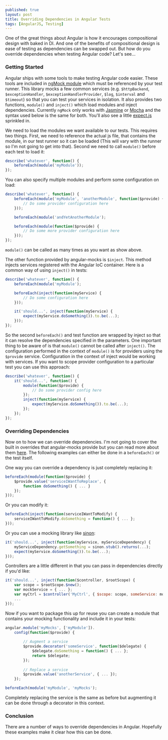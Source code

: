 ```yaml
---
published: true
layout: post
title: Overriding Dependencies in Angular Tests
tags: [AngularJS, Testing]
---
```


One of the great things about Angular is how it encourages compositional design with baked in DI. And one of the benefits of compositional design is ease of testing as dependencies can be swapped out. But how do you override dependencies when testing Angular code? Let's see...

### Getting Started ###

Angular ships with some tools to make testing Angular code easier. These tools are included in [ngMock module](http://docs.angularjs.org/api/ngMock) which must be referenced by your test runner. This library mocks a few common services (e.g. `$httpBackend`, `$exceptionHandler`, `$exceptionHandlerProvider`, `$log`, `$interval` and `$timeout`) so that you can test your services in isolation. It also provides two functions, `module()` and `inject()` which load modules and inject dependencies. Currently `ngMock` only works with [Jasmine](http://pivotal.github.io/jasmine/) or [Mocha](http://visionmedia.github.io/mocha/) and the syntax used below is the same for both. You'll also see a little [expect.js](https://github.com/LearnBoost/expect.js/) sprinkled in.

We need to load the modules we want available to our tests. This requires two things. First, we need to reference the actual js file, that contains the module, in our test runner so it can be loaded (This will vary with the runner so I'm not going to get into that). Second we need to call `module()` before each test to load it:

```js
describe('whatever', function() {
    beforeEach(module('myModule'));
});
```

You can also specify multiple modules and perform some configuration on load:

```js
describe('whatever', function() {
    beforeEach(module('myModule', 'anotherModule', function($provide) {
        // Do some provider configuration here
    }));

    beforeEach(module('andYetAnotherModule');

    beforeEach(module(function($provide) {
        // Do some more provider configuration here
    }));
});
```

`module()` can be called as many times as you want as show above.

The other function provided by angular-mocks is `$inject`. This method injects services registered with the Angular IoC container. Here is a common way of using `inject()` in tests:

```js
describe('whatever', function() {
    beforeEach(module('myModule');

    beforeEach(inject(function(myService) {
        // Do some configuration here
    }));

    it('should...', inject(function(myService) {
        expect(myService.doSomething()).to.be(...);
    }));
});
```

So the second `beforeEach()` and test function are wrapped by inject so that it can resolve the dependencies specified in the parameters. One important thing to be aware of is that `module()` cannot be called after `inject()`. The configuration performed in the context of `module()` is for providers using the `$provide` service. Configuration in the context of inject would be working with services. If you want to scope provider configuration to a particular test you can use this approach:

```js
describe('whatever', function() {
    it('should...', function() {
        module(function($provide) {
            // Do some provider config here
        });
        inject(function(myService) {
            expect(myService.doSomething()).to.be(...);
        });
    });
});
``` 

### Overriding Dependencies ###

Now on to how we can override dependencies. I'm not going to cover the built in overrides that angular-mocks provide but you can read more about them [here](http://docs.angularjs.org/api/ngMock). The following examples can either be done in a `beforeEach()` or the test itself.

One way you can override a dependency is just completely replacing it:

```js
beforeEach(module(function($provide) {
    $provide.value('serviceIWantToReplace', { 
        function doSomething() { ... }
    });
}));
```

Or you can modify it:

```js
beforeEach(inject(function(serviceIWantToModify) {
    serviceIWantToModify.doSomething = function() { ... };
}));
```

Or you can use a mocking library like [sinon](http://sinonjs.org/):

```js
it('should...', inject(function(myService, myServiceDependency) {
    myServiceDependency.getSomething = sinon.stub().returns(...);
    expect(myService.doSomething()).to.be(...);
}));
```

Controllers are a little different in that you can pass in dependencies directly if you'd like:

```js
it('should...', inject(function($controller, $rootScope) {
    var scope = $rootScope.$new();
    var mockService = { ... };
    var myCtrl = $controller('MyCtrl', { $scope: scope, someService: mockService });
    ...
}));
```

Now if you want to package this up for reuse you can create a module that contains your mocking functionality and include it in your tests:

```js
angular.module('myMocks', ['myModule']).
    config(function($provide) {
        
        // Augment a service
        $provide.decorator('someService', function($delegate) { 
            $delegate.doSomething = function() { ... };
            return $delegate;
        });
        
        // Replace a service
        $provide.value('anotherService', { ... });
    });

beforeEach(module('myModule', 'myMocks');
```

Completely replacing the service is the same as before but augmenting it can be done through a decorator in this context.

### Conclusion ###

There are a number of ways to override dependencies in Angular. Hopefully these examples make it clear how this can be done.